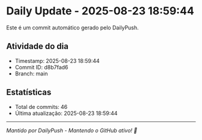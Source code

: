 # Daily Update - 2025-08-23 18:59:44

Este é um commit automático gerado pelo DailyPush.

## Atividade do dia
- Timestamp: 2025-08-23 18:59:44
- Commit ID: d8b7fad6
- Branch: main

## Estatísticas
- Total de commits: 46
- Última atualização: 2025-08-23 18:59:44

---
*Mantido por DailyPush - Mantendo o GitHub ativo! 🚀*
